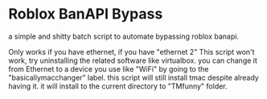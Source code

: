# Roblox BanAPI Bypass
a simple and shitty batch script to automate bypassing roblox banapi.

Only works if you have ethernet, if you have "ethernet 2" This script won't work, try uninstalling the related software like virtualbox.
you can change it from Ethernet to a device you use like "WiFi" by going to the "basicallymacchanger" label.
this script will still install tmac despite already having it. it will install to the current directory to "TMfunny" folder.
